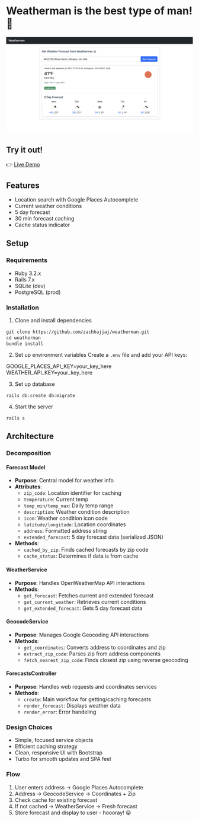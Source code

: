 # Weatherman is the best type of man! 👻

![Demo Screenshot](docs/demo.png)

## Try it out!
👉 [Live Demo](https://weatherman-a1eb1a0fb833.herokuapp.com/) 


## Features
- Location search with Google Places Autocomplete
- Current weather conditions
- 5 day forecast
- 30 min forecast caching
- Cache status indicator

## Setup

### Requirements
- Ruby 3.2.x
- Rails 7.x
- SQLite (dev)
- PostgreSQL (prod)

### Installation

1. Clone and install dependencies

```console
git clone https://github.com/zachhajjaj/weatherman.git
cd weatherman
bundle install
```


2. Set up environment variables
Create a `.env` file and add your API keys:

GOOGLE_PLACES_API_KEY=your_key_here
WEATHER_API_KEY=your_key_here


3. Set up database

```console
rails db:create db:migrate
```


4. Start the server

```console
rails s
```

## Architecture

### Decomposition

#### Forecast Model
- **Purpose**: Central model for weather info
- **Attributes**:
  - `zip_code`: Location identifier for caching
  - `temperature`: Current temp
  - `temp_min/temp_max`: Daily temp range
  - `description`: Weather condition description
  - `icon`: Weather condition icon code
  - `latitude/longitude`: Location coordinates
  - `address`: Formatted address string
  - `extended_forecast`: 5 day forecast data (serialized JSON)
- **Methods**:
  - `cached_by_zip`: Finds cached forecasts by zip code
  - `cache_status`: Determines if data is from cache

#### WeatherService
- **Purpose**: Handles OpenWeatherMap API interactions
- **Methods**:
  - `get_forecast`: Fetches current and extended forecast
  - `get_current_weather`: Retrieves current conditions
  - `get_extended_forecast`: Gets 5 day forecast data

#### GeocodeService
- **Purpose**: Manages Google Geocoding API interactions
- **Methods**:
  - `get_coordinates`: Converts address to coordinates and zip
  - `extract_zip_code`: Parses zip from address components
  - `fetch_nearest_zip_code`: Finds closest zip using reverse geocoding

#### ForecastsController
- **Purpose**: Handles web requests and coordinates services
- **Methods**:
  - `create`: Main workflow for getting/caching forecasts
  - `render_forecast`: Displays weather data
  - `render_error`: Error handeling

### Design Choices
- Simple, focused service objects
- Efficient caching strategy
- Clean, responsive UI with Bootstrap
- Turbo for smooth updates and SPA feel

### Flow
1. User enters address → Google Places Autocomplete
2. Address → GeocodeService → Coordinates + Zip
3. Check cache for existing forecast
4. If not cached → WeatherService → Fresh forecast
5. Store forecast and display to user - hoooray! 😜